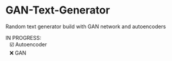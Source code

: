 # GAN-Text-Generator
Random text generator build with GAN network and autoencoders

IN PROGRESS:<br>
 &ensp; :ballot_box_with_check: Autoencoder <br>
 &ensp;  :x: GAN
